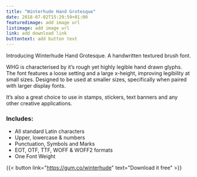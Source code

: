 ```yaml
---
title: "Winterhude Hand Grotesque"
date: 2018-07-02T15:29:59+01:00
featuredimage: add image url
listimage: add image url
link: add download link
buttontext: add button text
---
```


Introducing Winterhude Hand Grotesque. A handwritten textured brush font.

WHG is characterised by it’s rough yet highly legible hand drawn glyphs. The font features a loose setting and a large x-height, improving legibility at small sizes. Designed to be used at smaller sizes, specifically when paired with larger display fonts.

It’s also a great choice to use in stamps, stickers, text banners and any other creative applications.

### Includes:

- All standard Latin characters
- Upper, lowercase & numbers
- Punctuation, Symbols and Marks
- EOT, OTF, TTF, WOFF & WOFF2 formats
- One Font Weight

{{< button link="https://gum.co/winterhude" text="Download it free" >}}
